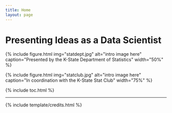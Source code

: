 ```yaml
---
title: Home
layout: page
---
```


# Presenting Ideas as a Data Scientist

{% include figure.html img="statdept.jpg" alt="intro image here" caption="Presented by the K-State Department of Statistics" width="50%" %}

{% include figure.html img="statclub.jpg" alt="intro image here" caption="In coordination with the K-State Stat Club" width="75%" %}



{% include toc.html %}

------

{% include template/credits.html %}
